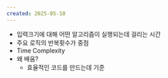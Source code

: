 ```yaml
---
created: 2025-05-10
---
```


- 입력크기에 대해 어떤 알고리즘이 실행되는데 걸리는 시간
- 주요 로직의 반복횟수가 중점
- Time Complexity
- 왜 배움?
	- 효율적인 코드를 만드는데 기준